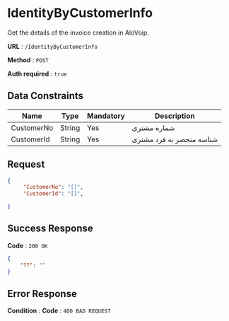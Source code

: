 # IdentityByCustomerInfo 

Get the details of the invoice creation in AloVoip.


**URL** : `/IdentityByCustomerInfo`

**Method** : `POST`

**Auth required** : `true`

## Data Constraints

|Name|Type|Mandatory|Description|
|-|-|-|-| 
|CustomerNo |String|Yes| شماره مشتری |
|CustomerId |String |Yes | شناسه منحصر به فرد مشتری|

## Request 


```json
{
     "CustomerNo": "[]",
     "CustomerId": "[]",

}
```

## Success Response

**Code** : `200 OK`

```json
{
    "??": ""
}

```

## Error Response

**Condition** : 
**Code** : `400 BAD REQUEST`

` ` 


